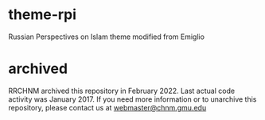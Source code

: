 # theme-rpi
Russian Perspectives on Islam theme modified from Emiglio

# archived
RRCHNM archived this repository in February 2022. Last actual code activity was January 2017. If you need more information or to unarchive this repository, please contact us at webmaster@chnm.gmu.edu
